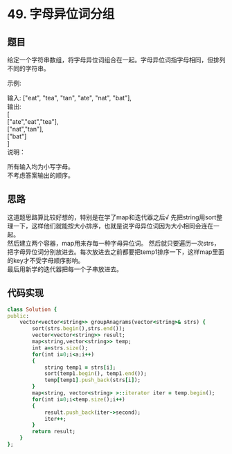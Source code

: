 # 49. 字母异位词分组
## 题目
给定一个字符串数组，将字母异位词组合在一起。字母异位词指字母相同，但排列不同的字符串。  

示例:  

输入: ["eat", "tea", "tan", "ate", "nat", "bat"],  
输出:  
[  
  ["ate","eat","tea"],  
  ["nat","tan"],  
  ["bat"]  
]  
说明：  

所有输入均为小写字母。  
不考虑答案输出的顺序。  

## 思路
这道题思路算比较好想的，特别是在学了map和迭代器之后√
先把string用sort整理一下，这样他们就能按大小排序，也就是说字母异位词因为大小相同会连在一起。  
然后建立两个容器，map用来存每一种字母异位词。
然后就只要遍历一次strs，把字母异位词分别放进去。每次放进去之前都要把temp1排序一下，这样map里面的key才不受字母顺序影响。  
最后用新学的迭代器把每一个子串放进去。  
## 代码实现
```ruby
class Solution {
public:
    vector<vector<string>> groupAnagrams(vector<string>& strs) {
        sort(strs.begin(),strs.end());
        vector<vector<string>> result;
        map<string,vector<string>> temp;
        int a=strs.size();
        for(int i=0;i<a;i++)
        {
            string temp1 = strs[i];
            sort(temp1.begin(), temp1.end());
            temp[temp1].push_back(strs[i]);
        }
        map<string, vector<string> >::iterator iter = temp.begin();
        for(int i=0;i<temp.size();i++)
        {
            result.push_back(iter->second);
            iter++;
        }
        return result;
    }
};
```
